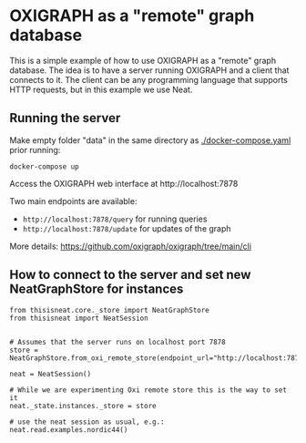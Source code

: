 # OXIGRAPH as a "remote" graph database

This is a simple example of how to use OXIGRAPH as a "remote" graph database. The idea is to have a server running OXIGRAPH and a client that connects to it. The client can be any programming language that supports HTTP requests, but in this example we use Neat.


## Running the server

Make empty folder "data" in the same directory as [./docker-compose.yaml](./docker-compose.yaml) prior running:

```
docker-compose up
```

Access the OXIGRAPH web interface at http://localhost:7878

Two main endpoints are available:
- `http://localhost:7878/query` for running queries
- `http://localhost:7878/update` for updates of the graph

More details: https://github.com/oxigraph/oxigraph/tree/main/cli



## How to connect to the server and set new NeatGraphStore for instances


```
from thisisneat.core._store import NeatGraphStore
from thisisneat import NeatSession


# Assumes that the server runs on localhost port 7878
store = NeatGraphStore.from_oxi_remote_store(endpoint_url="http://localhost:7878")

neat = NeatSession()

# While we are experimenting Oxi remote store this is the way to set it
neat._state.instances._store = store

# use the neat session as usual, e.g.:
neat.read.examples.nordic44()

```